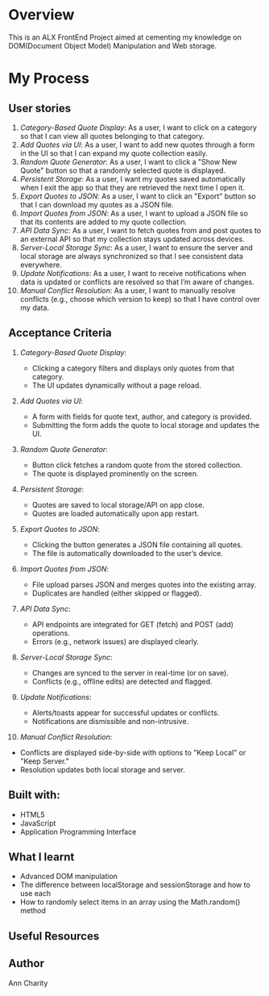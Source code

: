 # Overview
This is an ALX FrontEnd Project aimed at cementing my knowledge on DOM(Document Object Model) Manipulation and Web storage.

# My Process

## User stories
1. *Category-Based Quote Display*: As a user, I want to click on a category so that I can view all quotes belonging to that category.
2. *Add Quotes via UI*: As a user, I want to add new quotes through a form in the UI so that I can expand my quote collection easily.
3. *Random Quote Generator*: As a user, I want to click a "Show New Quote" button so that a randomly selected quote is displayed.
4. *Persistent Storage*: As a user, I want my quotes saved automatically when I exit the app so that they are retrieved the next time I open it.
5. *Export Quotes to JSON*: As a user, I want to click an "Export" button so that I can download my quotes as a JSON file.
6. *Import Quotes from JSON*: As a user, I want to upload a JSON file so that its contents are added to my quote collection.
7. *API Data Sync*: As a user, I want to fetch quotes from and post quotes to an external API so that my collection stays updated across devices.
8. *Server-Local Storage Sync*: As a user, I want to ensure the server and local storage are always synchronized so that I see consistent data everywhere.
9. *Update Notifications*: As a user, I want to receive notifications when data is updated or conflicts are resolved so that I’m aware of changes.
10. *Manual Conflict Resolution*: As a user, I want to manually resolve conflicts (e.g., choose which version to keep) so that I have control over my data.

## Acceptance Criteria
1. *Category-Based Quote Display*:
   - Clicking a category filters and displays only quotes from that category.
   - The UI updates dynamically without a page reload.

2. *Add Quotes via UI*:
   - A form with fields for quote text, author, and category is provided.
   - Submitting the form adds the quote to local storage and updates the UI.

3. *Random Quote Generator*:
   - Button click fetches a random quote from the stored collection.
   - The quote is displayed prominently on the screen.

4. *Persistent Storage*:
   - Quotes are saved to local storage/API on app close.
   - Quotes are loaded automatically upon app restart.

5. *Export Quotes to JSON*:
   - Clicking the button generates a JSON file containing all quotes.
   - The file is automatically downloaded to the user’s device.

6. *Import Quotes from JSON*:
   - File upload parses JSON and merges quotes into the existing array.
   - Duplicates are handled (either skipped or flagged).

7. *API Data Sync*:
   - API endpoints are integrated for GET (fetch) and POST (add) operations.
   - Errors (e.g., network issues) are displayed clearly.

8. *Server-Local Storage Sync*:
   - Changes are synced to the server in real-time (or on save).
   - Conflicts (e.g., offline edits) are detected and flagged.

9. *Update Notifications*:
   - Alerts/toasts appear for successful updates or conflicts.
   - Notifications are dismissible and non-intrusive.

10. *Manual Conflict Resolution*:
   - Conflicts are displayed side-by-side with options to "Keep Local" or "Keep Server."
   - Resolution updates both local storage and server.


## Built with:
- HTML5
- JavaScript
- Application Programming Interface

## What I learnt
- Advanced DOM manipulation
- The difference between localStorage and sessionStorage and how to use each
- How to randomly select items in an array using the Math.random() method

## Useful Resources

## Author
Ann Charity
